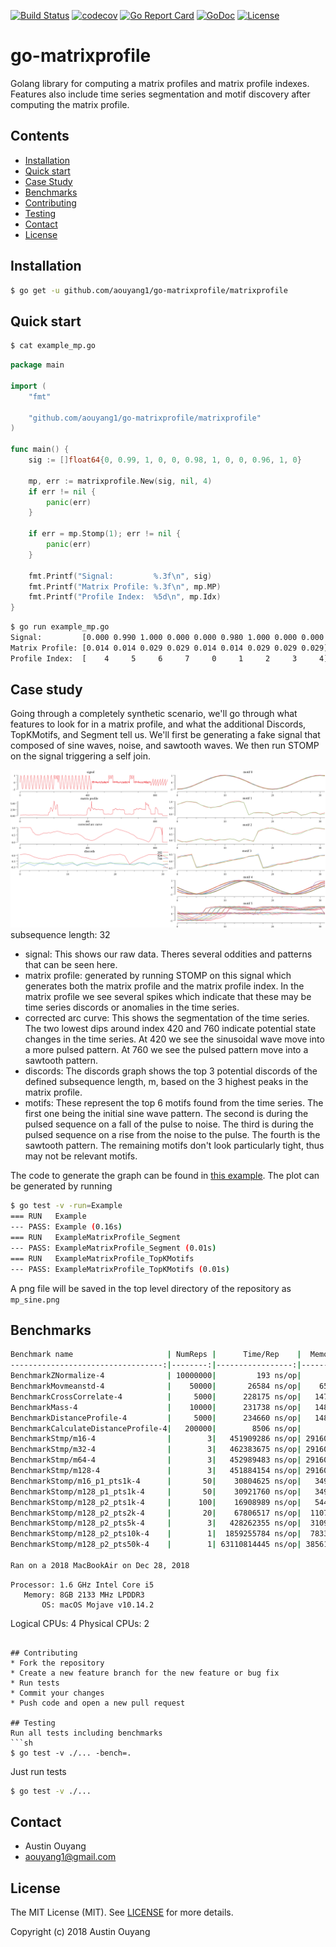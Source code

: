 [![Build Status](https://travis-ci.com/aouyang1/go-matrixprofile.svg?branch=master)](https://travis-ci.com/aouyang1/go-matrixprofile)
[![codecov](https://codecov.io/gh/aouyang1/go-matrixprofile/branch/master/graph/badge.svg)](https://codecov.io/gh/aouyang1/go-matrixprofile)
[![Go Report Card](https://goreportcard.com/badge/github.com/aouyang1/go-matrixprofile)](https://goreportcard.com/report/github.com/aouyang1/go-matrixprofile)
[![GoDoc](https://godoc.org/github.com/aouyang1/go-matrixprofile?status.svg)](https://godoc.org/github.com/aouyang1/go-matrixprofile)
[![License](https://img.shields.io/badge/License-MIT-blue.svg)](https://opensource.org/licenses/MIT)

# go-matrixprofile

Golang library for computing a matrix profiles and matrix profile indexes. Features also include time series segmentation and motif discovery after computing the matrix profile.

## Contents
- [Installation](#installation)
- [Quick start](#quick-start)
- [Case Study](#case-study)
- [Benchmarks](#benchmarks)
- [Contributing](#contributing)
- [Testing](#testing)
- [Contact](#contact)
- [License](#license)

## Installation
```sh
$ go get -u github.com/aouyang1/go-matrixprofile/matrixprofile
```

## Quick start
```sh
$ cat example_mp.go
```
```go
package main

import (
	"fmt"

	"github.com/aouyang1/go-matrixprofile/matrixprofile"
)

func main() {
	sig := []float64{0, 0.99, 1, 0, 0, 0.98, 1, 0, 0, 0.96, 1, 0}

	mp, err := matrixprofile.New(sig, nil, 4)
	if err != nil {
		panic(err)
	}

	if err = mp.Stomp(1); err != nil {
		panic(err)
	}

	fmt.Printf("Signal:         %.3f\n", sig)
	fmt.Printf("Matrix Profile: %.3f\n", mp.MP)
	fmt.Printf("Profile Index:  %5d\n", mp.Idx)
}
```
```sh
$ go run example_mp.go
Signal:         [0.000 0.990 1.000 0.000 0.000 0.980 1.000 0.000 0.000 0.960 1.000 0.000]
Matrix Profile: [0.014 0.014 0.029 0.029 0.014 0.014 0.029 0.029 0.029]
Profile Index:  [    4     5     6     7     0     1     2     3     4]
```

## Case study
Going through a completely synthetic scenario, we'll go through what features to look for in a matrix profile, and what the additional Discords, TopKMotifs, and Segment tell us. We'll first be generating a fake signal that composed of sine waves, noise, and sawtooth waves. We then run STOMP on the signal triggering a self join.

![mpsin](https://github.com/aouyang1/go-matrixprofile/blob/master/mp_sine.png)
subsequence length: 32

* signal: This shows our raw data. Theres several oddities and patterns that can be seen here. 
* matrix profile: generated by running STOMP on this signal which generates both the matrix profile and the matrix profile index. In the matrix profile we see several spikes which indicate that these may be time series discords or anomalies in the time series.
* corrected arc curve: This shows the segmentation of the time series. The two lowest dips around index 420 and 760 indicate potential state changes in the time series. At 420 we see the sinusoidal wave move into a more pulsed pattern. At 760 we see the pulsed pattern move into a sawtooth pattern.
* discords: The discords graph shows the top 3 potential discords of the defined subsequence length, m, based on the 3 highest peaks in the matrix profile.
* motifs: These represent the top 6 motifs found from the time series. The first one being the initial sine wave pattern. The second is during the pulsed sequence on a fall of the pulse to noise. The third is during the pulsed sequence on a rise from the noise to the pulse. The fourth is the sawtooth pattern. The remaining motifs don't look particularly tight, thus may not be relevant motifs.

The code to generate the graph can be found in [this example](https://github.com/aouyang1/go-matrixprofile/blob/master/matrixprofile/example_test.go#L120). The plot can be generated by running
```sh
$ go test -v -run=Example
=== RUN   Example
--- PASS: Example (0.16s)
=== RUN   ExampleMatrixProfile_Segment
--- PASS: ExampleMatrixProfile_Segment (0.01s)
=== RUN   ExampleMatrixProfile_TopKMotifs
--- PASS: ExampleMatrixProfile_TopKMotifs (0.01s)
```
A png file will be saved in the top level directory of the repository as `mp_sine.png`

## Benchmarks
```sh
Benchmark name                     | NumReps |      Time/Rep    |  Memory/Rep  |    Alloc/Rep
----------------------------------:|--------:|-----------------:|-------------:|----------------
BenchmarkZNormalize-4              | 10000000|         193 ns/op|      256 B/op|     1 allocs/op
BenchmarkMovmeanstd-4              |    50000|       26584 ns/op|    65537 B/op|     4 allocs/op
BenchmarkCrossCorrelate-4          |     5000|      228175 ns/op|   147853 B/op|     9 allocs/op
BenchmarkMass-4                    |    10000|      231738 ns/op|   148088 B/op|    10 allocs/op
BenchmarkDistanceProfile-4         |     5000|      234660 ns/op|   148113 B/op|    10 allocs/op
BenchmarkCalculateDistanceProfile-4|   200000|        8506 ns/op|        1 B/op|     0 allocs/op
BenchmarkStmp/m16-4                |        3|   451909286 ns/op| 291609136 B/o| 19694 allocs/op
BenchmarkStmp/m32-4                |        3|   462383675 ns/op| 291609136 B/o| 19694 allocs/op
BenchmarkStmp/m64-4                |        3|   452989483 ns/op| 291609136 B/o| 19694 allocs/op
BenchmarkStmp/m128-4               |        3|   451884154 ns/op| 291609136 B/o| 19694 allocs/op
BenchmarkStomp/m16_p1_pts1k-4      |       50|    30804625 ns/op|   349844 B/op|    27 allocs/op
BenchmarkStomp/m128_p1_pts1k-4     |       50|    30921760 ns/op|   349756 B/op|    27 allocs/op
BenchmarkStomp/m128_p2_pts1k-4     |      100|    16908989 ns/op|   544593 B/op|    40 allocs/op
BenchmarkStomp/m128_p2_pts2k-4     |       20|    67806517 ns/op|  1107596 B/op|    40 allocs/op
BenchmarkStomp/m128_p2_pts5k-4     |        3|   428262355 ns/op|  3109162 B/op|    46 allocs/op
BenchmarkStomp/m128_p2_pts10k-4    |        1|  1859255784 ns/op|  7833504 B/op|    59 allocs/op
BenchmarkStomp/m128_p2_pts50k-4    |        1| 63110814445 ns/op| 38561696 B/op|    59 allocs/op

Ran on a 2018 MacBookAir on Dec 28, 2018
```
    Processor: 1.6 GHz Intel Core i5
       Memory: 8GB 2133 MHz LPDDR3
           OS: macOS Mojave v10.14.2
 Logical CPUs: 4
Physical CPUs: 2
```

## Contributing
* Fork the repository
* Create a new feature branch for the new feature or bug fix
* Run tests
* Commit your changes
* Push code and open a new pull request

## Testing
Run all tests including benchmarks
```sh
$ go test -v ./... -bench=.
```
Just run tests
```sh
$ go test -v ./...
```
## Contact
* Austin Ouyang
* aouyang1@gmail.com

## License
The MIT License (MIT). See [LICENSE](https://github.com/aouyang1/go-matrixprofile/blob/master/LICENSE) for more details.

Copyright (c) 2018 Austin Ouyang
